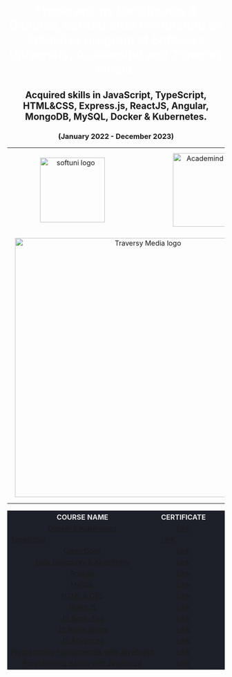 <div align="center">
<h1 style="color:white">These are my Certificates & Diploma, earned after completing an intensive program at Software University, Academind and Traversy Media.</h1>
<h2>Acquired skills in JavaScript, TypeScript, HTML&CSS, Express.js, ReactJS, Angular, MongoDB, MySQL, Docker & Kubernetes.</h2>
<h3>(January 2022 - December 2023)</h3>
<table>
  <tr>
    <td align="center">
    <img src="https://upload.wikimedia.org/wikipedia/commons/7/76/Logo_Software_University_%28SoftUni%29_-_blue.png" 
  alt="softuni logo"
  style="width:150px; padding:10px; margin: 0 auto; display: block;"
  />
  </td>
    <td align="center">
    <img src="https://www.filepicker.io/api/file/6IvcppitT6220YqR2CZb" 
  alt="Academind logo"
   style="width:170px; padding:10px; margin: 0 auto; display: block;"
  />
  </td>
  </tr>
   <tr>
   <td colspan="2" align="center">
   <img src="https://yt3.googleusercontent.com/FGxGbXEEUNf5GWcraGa-f4PLGdDGIgOf4C6LH0PKH3ug-W8PR0tXkUq8eKPAbz8kCFKhVck7tA=w1060-fcrop64=1,00005a57ffffa5a8-k-c0xffffffff-no-nd-rj" 
  alt="Traversy Media logo"
  style="width:600px; padding:10px; margin: 0 auto; display: block;"
  /> 
  </td>
  </tr>
</table>

<table align ="center" style="width:100%; max-width:1000px; background-color:#1d2029; color:#e4e4e4">
<tr>
  <th>COURSE NAME</th>
  <th>CERTIFICATE</th>
</tr>
<tr>
  <td align="center">
     <a href="https://www.udemy.com/course/docker-kubernetes-the-practical-guide/">Docker & Kubernetes</a>
  </td>
  <td align="center">
    <a href="#">Link</a> 
  </td>
</tr>
<tr>
  <td>
     <a href="https://softuni.bg/trainings/4343/typescript-october-2023">TypeScript</a>
  </td>
  <td>
    <a href="https://softuni.bg/certificates/details/193643/5f437656">Link</a> 
  </td>
</tr>
<tr>
  <td style="text-align: center; vertical-align: middle;">
     <a href="https://www.udemy.com/course/writing-clean-code/">Clean Code</a>
  </td>
  <td style="text-align: center; vertical-align: middle;">
    <a href="https://www.udemy.com/certificate/UC-894af9d1-7a01-478b-8cfa-57847fd813af/">Link</a> 
  </td>
</tr>
<tr>
  <td style="text-align: center; vertical-align: middle;">
     <a href="https://www.udemy.com/course/javascript-challenges/">Data Structures & Algorithms</a>
  </td>
  <td style="text-align: center; vertical-align: middle;">
    <a href="https://www.udemy.com/certificate/UC-8ffce396-c76c-4bf0-984b-c1e60de3cdfc/">Link</a> 
  </td>
</tr>
<tr>
  <td style="text-align: center; vertical-align: middle;">
     <a href="https://softuni.bg/trainings/4112/angular-june-2023">Angular</a>
  </td>
  <td style="text-align: center; vertical-align: middle;">
    <a href="https://softuni.bg/certificates/details/182969/c261d1ac">Link</a> 
  </td>
</tr>
<tr>
  <td style="text-align: center; vertical-align: middle;">
    <a href="https://softuni.bg/trainings/4116/mysql-may-2023">MySQL</a>
  </td>
  <td style="text-align: center; vertical-align: middle;">
    <a href="https://softuni.bg/certificates/details/172230/7154db3c">Link</a> 
  </td>
</tr>
<tr>
  <td style="text-align: center; vertical-align: middle;">
    <a href="https://softuni.bg/trainings/4114/html-and-css-may-2023">HTML & CSS</a>
  </td>
  <td style="text-align: center; vertical-align: middle;">
    <a href="https://softuni.bg/certificates/details/174729/5725b7ac">Link</a> 
  </td>
</tr>
<tr>
  <td style="text-align: center; vertical-align: middle;">
    <a href="https://softuni.bg/trainings/3973/reactjs-february-2023">ReactJS </a>
  </td>
  <td style="text-align: center; vertical-align: middle;">
    <a href="https://softuni.bg/certificates/details/168517/86be8594">Link</a> 
  </td>
</tr>
<tr>
  <td style="text-align: center; vertical-align: middle;">
    <a href="https://softuni.bg/trainings/3972/js-back-end-january-2023">JS Back-End</a>
  </td>
  <td style="text-align: center; vertical-align: middle;">
    <a href="https://softuni.bg/certificates/details/162700/099bd5ec">Link</a> 
  </td>
</tr>
<tr>
  <td style="text-align: center; vertical-align: middle;">
  <a href="https://softuni.bg/trainings/3847/js-applications-october-2022">JS Applications</a>
</td>
  <td style="text-align: center; vertical-align: middle;">
    <a href="https://softuni.bg/certificates/details/149750/200cac3b">Link</a> 
  </td>
</tr>
<tr>
  <td style="text-align: center; vertical-align: middle;">
   <a href="https://softuni.bg/trainings/3846/js-advanced-september-2022">JS Advanced</a> 
  </td>
  <td style="text-align: center; vertical-align: middle;">
    <a href="https://softuni.bg/certificates/details/145341/15d829c4">Link</a> 
  </td>
</tr>
<tr>
  <td style="text-align: center; vertical-align: middle;">
    <a href="https://softuni.bg/trainings/3732/programming-fundamentals-with-javascript-may-2022">Programming Fundamentals with JavaScript</a>
  </td>
  <td style="text-align: center; vertical-align: middle;">
    <a href="https://softuni.bg/certificates/details/139021/21dbc6e3">Link</a> 
  </td>
</tr>
<tr>
  <td style="text-align: center; vertical-align: middle;">
    <a href="https://softuni.bg/trainings/3622/programming-basics-with-javascript-january-2022" >Programming Basics with JavaScript 
    </a>
  </td>
  <td style="text-align: center; vertical-align: middle;">
    <a href="https://softuni.bg/certificates/details/124475/d7961a01">Link<a> 
  </td>
</tr>
</table>
  <div>
